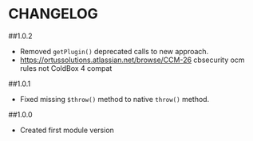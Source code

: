CHANGELOG
=========

##1.0.2
* Removed `getPlugin()` deprecated calls to new approach.
* https://ortussolutions.atlassian.net/browse/CCM-26 cbsecurity ocm rules not ColdBox 4 compat 

##1.0.1
* Fixed missing `$throw()` method to native `throw()` method.

##1.0.0
* Created first module version